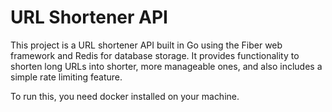 # URL Shortener API

This project is a URL shortener API built in Go using the Fiber web framework and Redis for database storage. It provides functionality to shorten long URLs into shorter, more manageable ones, and also includes a simple rate limiting feature.

To run this, you need docker installed on your machine.